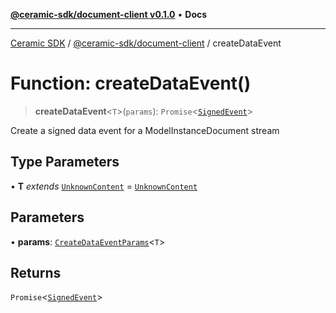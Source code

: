[**@ceramic-sdk/document-client v0.1.0**](../README.md) • **Docs**

***

[Ceramic SDK](../../../README.md) / [@ceramic-sdk/document-client](../README.md) / createDataEvent

# Function: createDataEvent()

> **createDataEvent**\<`T`\>(`params`): `Promise`\<[`SignedEvent`](../../events/type-aliases/SignedEvent.md)\>

Create a signed data event for a ModelInstanceDocument stream

## Type Parameters

• **T** *extends* [`UnknownContent`](../type-aliases/UnknownContent.md) = [`UnknownContent`](../type-aliases/UnknownContent.md)

## Parameters

• **params**: [`CreateDataEventParams`](../type-aliases/CreateDataEventParams.md)\<`T`\>

## Returns

`Promise`\<[`SignedEvent`](../../events/type-aliases/SignedEvent.md)\>
